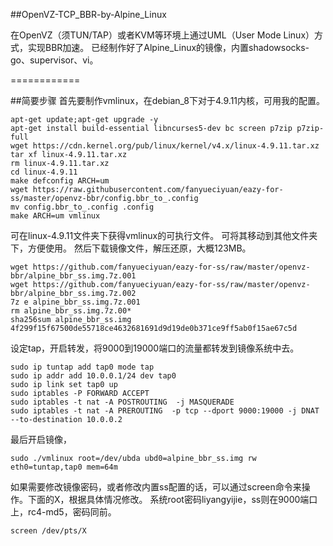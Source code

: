 ##OpenVZ-TCP_BBR-by-Alpine_Linux

在OpenVZ（须TUN/TAP）或者KVM等环境上通过UML（User Mode Linux）方式，实现BBR加速。
已经制作好了Alpine_Linux的镜像，内置shadowsocks-go、supervisor、vi。

============

##简要步骤
首先要制作vmlinux，在debian_8下对于4.9.11内核，可用我的配置。

```shell
apt-get update;apt-get upgrade -y
apt-get install build-essential libncurses5-dev bc screen p7zip p7zip-full
wget https://cdn.kernel.org/pub/linux/kernel/v4.x/linux-4.9.11.tar.xz
tar xf linux-4.9.11.tar.xz
rm linux-4.9.11.tar.xz
cd linux-4.9.11
make defconfig ARCH=um
wget https://raw.githubusercontent.com/fanyueciyuan/eazy-for-ss/master/openvz-bbr/config.bbr_to_.config
mv config.bbr_to_.config .config
make ARCH=um vmlinux 
```

可在linux-4.9.11文件夹下获得vmlinux的可执行文件。
可将其移动到其他文件夹下，方便使用。
然后下载镜像文件，解压还原，大概123MB。

```shell
wget https://github.com/fanyueciyuan/eazy-for-ss/raw/master/openvz-bbr/alpine_bbr_ss.img.7z.001
wget https://github.com/fanyueciyuan/eazy-for-ss/raw/master/openvz-bbr/alpine_bbr_ss.img.7z.002
7z e alpine_bbr_ss.img.7z.001
rm alpine_bbr_ss.img.7z.00*
sha256sum alpine_bbr_ss.img 
4f299f15f67500de55718ce4632681691d9d19de0b371ce9ff5ab0f15ae67c5d 
```

设定tap，开启转发，将9000到19000端口的流量都转发到镜像系统中去。
 
```shell
sudo ip tuntap add tap0 mode tap  
sudo ip addr add 10.0.0.1/24 dev tap0  
sudo ip link set tap0 up  
sudo iptables -P FORWARD ACCEPT  
sudo iptables -t nat -A POSTROUTING  -j MASQUERADE
sudo iptables -t nat -A PREROUTING  -p tcp --dport 9000:19000 -j DNAT --to-destination 10.0.0.2
```

最后开启镜像，
```shell
sudo ./vmlinux root=/dev/ubda ubd0=alpine_bbr_ss.img rw eth0=tuntap,tap0 mem=64m
```

如果需要修改镜像密码，或者修改内置ss配置的话，可以通过screen命令来操作。下面的X，根据具体情况修改。
系统root密码liyangyijie，ss则在9000端口上，rc4-md5，密码同前。
```shell
screen /dev/pts/X
```
